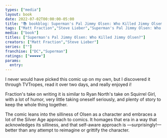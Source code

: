 ```yaml
---
types: ["media"]
layout: book
date: 2022-07-02T00:00:00-05:00
title: "📚 bookblog: Superman's Pal Jimmy Olsen: Who Killed Jimmy Olsen? (❤️❤️❤️❤️❤️)"
tags: ["Matt Fraction","Steve Lieber","Superman's Pal Jimmy Olsen: Who Killed Jimmy Olsen?","Superman","Jimmy Olsen","TVTropes","Ryan North","The Unbeatable Squirrel Girl","comics","Silver Age"]
media: ["book"]
titles: ["Superman's Pal Jimmy Olsen: Who Killed Jimmy Olsen?"]
creators: ["Matt Fraction","Steve Lieber"]
series: [""]
franchise: ["DC","Superman"]
ratings: ["❤️❤️❤️❤️❤️"]
params:
  entry:
---
```


I never would have picked this comic up on my own, but I discovered it through TVTropes, read it over two days, and really enjoyed i! 

Fraction's take on writing it is similar to Ryan North's take on Squirrel Girl, with a lot of humor, very little taking oneself seriously, and plenty of story to keep the whole thing together.

The comic leans into the silliness of Olsen as a character and embraces a lot of the Silver Age approach to comics. It homages that era in a way that acknowledges its silliness, and that self-aware approach is —surprisingly!—better than any attempt to reimagine or grittify the character.